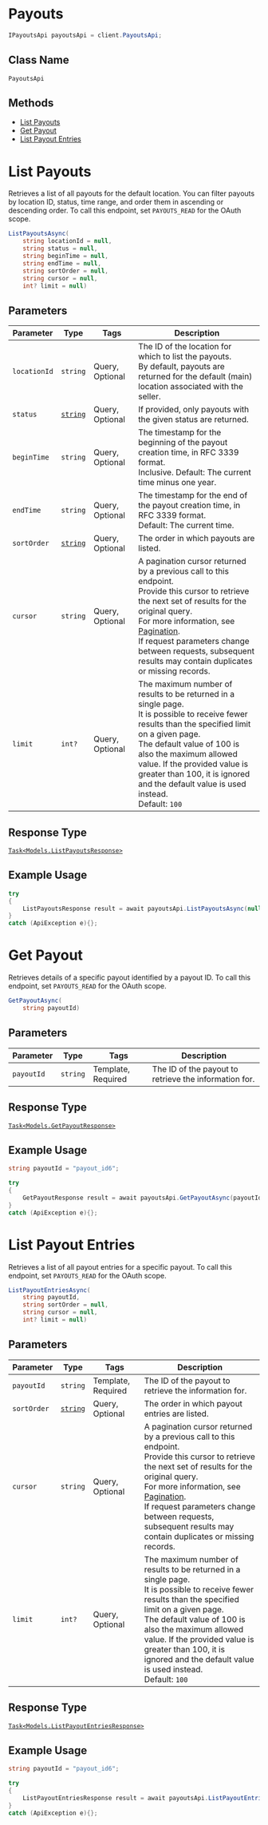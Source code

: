 # Payouts

```csharp
IPayoutsApi payoutsApi = client.PayoutsApi;
```

## Class Name

`PayoutsApi`

## Methods

* [List Payouts](../../doc/api/payouts.md#list-payouts)
* [Get Payout](../../doc/api/payouts.md#get-payout)
* [List Payout Entries](../../doc/api/payouts.md#list-payout-entries)


# List Payouts

Retrieves a list of all payouts for the default location.
You can filter payouts by location ID, status, time range, and order them in ascending or descending order.
To call this endpoint, set `PAYOUTS_READ` for the OAuth scope.

```csharp
ListPayoutsAsync(
    string locationId = null,
    string status = null,
    string beginTime = null,
    string endTime = null,
    string sortOrder = null,
    string cursor = null,
    int? limit = null)
```

## Parameters

| Parameter | Type | Tags | Description |
|  --- | --- | --- | --- |
| `locationId` | `string` | Query, Optional | The ID of the location for which to list the payouts.<br>By default, payouts are returned for the default (main) location associated with the seller. |
| `status` | [`string`](../../doc/models/payout-status.md) | Query, Optional | If provided, only payouts with the given status are returned. |
| `beginTime` | `string` | Query, Optional | The timestamp for the beginning of the payout creation time, in RFC 3339 format.<br>Inclusive. Default: The current time minus one year. |
| `endTime` | `string` | Query, Optional | The timestamp for the end of the payout creation time, in RFC 3339 format.<br>Default: The current time. |
| `sortOrder` | [`string`](../../doc/models/sort-order.md) | Query, Optional | The order in which payouts are listed. |
| `cursor` | `string` | Query, Optional | A pagination cursor returned by a previous call to this endpoint.<br>Provide this cursor to retrieve the next set of results for the original query.<br>For more information, see [Pagination](https://developer.squareup.com/docs/basics/api101/pagination).<br>If request parameters change between requests, subsequent results may contain duplicates or missing records. |
| `limit` | `int?` | Query, Optional | The maximum number of results to be returned in a single page.<br>It is possible to receive fewer results than the specified limit on a given page.<br>The default value of 100 is also the maximum allowed value. If the provided value is<br>greater than 100, it is ignored and the default value is used instead.<br>Default: `100` |

## Response Type

[`Task<Models.ListPayoutsResponse>`](../../doc/models/list-payouts-response.md)

## Example Usage

```csharp
try
{
    ListPayoutsResponse result = await payoutsApi.ListPayoutsAsync(null, null, null, null, null, null, null);
}
catch (ApiException e){};
```


# Get Payout

Retrieves details of a specific payout identified by a payout ID.
To call this endpoint, set `PAYOUTS_READ` for the OAuth scope.

```csharp
GetPayoutAsync(
    string payoutId)
```

## Parameters

| Parameter | Type | Tags | Description |
|  --- | --- | --- | --- |
| `payoutId` | `string` | Template, Required | The ID of the payout to retrieve the information for. |

## Response Type

[`Task<Models.GetPayoutResponse>`](../../doc/models/get-payout-response.md)

## Example Usage

```csharp
string payoutId = "payout_id6";

try
{
    GetPayoutResponse result = await payoutsApi.GetPayoutAsync(payoutId);
}
catch (ApiException e){};
```


# List Payout Entries

Retrieves a list of all payout entries for a specific payout.
To call this endpoint, set `PAYOUTS_READ` for the OAuth scope.

```csharp
ListPayoutEntriesAsync(
    string payoutId,
    string sortOrder = null,
    string cursor = null,
    int? limit = null)
```

## Parameters

| Parameter | Type | Tags | Description |
|  --- | --- | --- | --- |
| `payoutId` | `string` | Template, Required | The ID of the payout to retrieve the information for. |
| `sortOrder` | [`string`](../../doc/models/sort-order.md) | Query, Optional | The order in which payout entries are listed. |
| `cursor` | `string` | Query, Optional | A pagination cursor returned by a previous call to this endpoint.<br>Provide this cursor to retrieve the next set of results for the original query.<br>For more information, see [Pagination](https://developer.squareup.com/docs/basics/api101/pagination).<br>If request parameters change between requests, subsequent results may contain duplicates or missing records. |
| `limit` | `int?` | Query, Optional | The maximum number of results to be returned in a single page.<br>It is possible to receive fewer results than the specified limit on a given page.<br>The default value of 100 is also the maximum allowed value. If the provided value is<br>greater than 100, it is ignored and the default value is used instead.<br>Default: `100` |

## Response Type

[`Task<Models.ListPayoutEntriesResponse>`](../../doc/models/list-payout-entries-response.md)

## Example Usage

```csharp
string payoutId = "payout_id6";

try
{
    ListPayoutEntriesResponse result = await payoutsApi.ListPayoutEntriesAsync(payoutId, null, null, null);
}
catch (ApiException e){};
```

